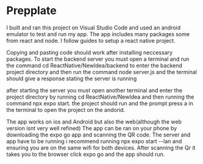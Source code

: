 # Prepplate

I built and ran this project on Visual Studio Code and used an android emulator to test and run my app. The app includes many packages some from react and node. I follow guides to setup a react native project. 

Copying and pasting code should work after installing neccessary packages. To start the backend server you must open a terminal and run the command cd ReactNative/NewIdea/backend to enter the backend project directory and then run the command node server.js and the terminal should give a response stating the server is running

after starting the server you must open another terminal and enter the project directory by running cd ReactNative/NewIdea and then running the command npx expo start. the project should run and the prompt press a in the terminal to open the project on the andorid.

The app works on ios and Android but also the web(although the web version isnt very well refined) The app can be ran on your phone by downloading the expo go app and scanning the QR code. The server and app have to be running i recommend running npx expo start --lan and ensuring you are on the same wifi for both devices. After scanning the Qr it takes you to the browser click expo go and the app should run. 
